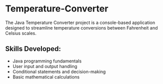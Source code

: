 # Temperature-Converter
The Java Temperature Converter project is a console-based application designed to streamline temperature conversions between Fahrenheit and Celsius scales.
## Skills Developed:

* Java programming fundamentals
* User input and output handling
* Conditional statements and decision-making
* Basic mathematical calculations
